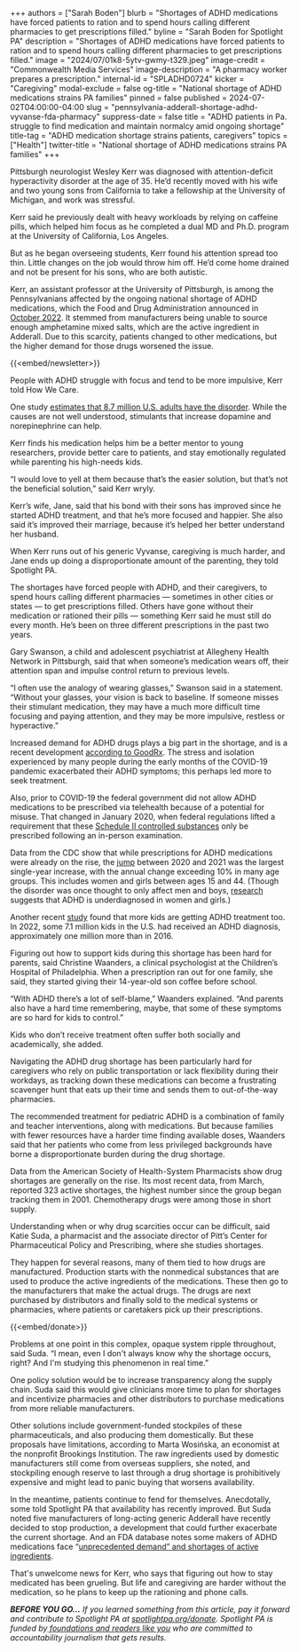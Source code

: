 +++
authors = ["Sarah Boden"]
blurb = "Shortages of ADHD medications have forced patients to ration and to spend hours calling different pharmacies to get prescriptions filled."
byline = "Sarah Boden for Spotlight PA"
description = "Shortages of ADHD medications have forced patients to ration and to spend hours calling different pharmacies to get prescriptions filled."
image = "2024/07/01k8-5ytv-gwmy-t329.jpeg"
image-credit = "Commonwealth Media Services"
image-description = "A pharmacy worker prepares a prescription."
internal-id = "SPLADHD0724"
kicker = "Caregiving"
modal-exclude = false
og-title = "National shortage of ADHD medications strains PA families"
pinned = false
published = 2024-07-02T04:00:00-04:00
slug = "pennsylvania-adderall-shortage-adhd-vyvanse-fda-pharmacy"
suppress-date = false
title = "ADHD patients in Pa. struggle to find medication and maintain normalcy amid ongoing shortage"
title-tag = "ADHD medication shortage strains patients, caregivers"
topics = ["Health"]
twitter-title = "National shortage of ADHD medications strains PA families"
+++

Pittsburgh neurologist Wesley Kerr was diagnosed with attention-deficit hyperactivity disorder at the age of 35. He’d recently moved with his wife and two young sons from California to take a fellowship at the University of Michigan, and work was stressful.

Kerr said he previously dealt with heavy workloads by relying on caffeine pills, which helped him focus as he completed a dual MD and Ph.D. program at the University of California, Los Angeles.

But as he began overseeing students, Kerr found his attention spread too thin. Little changes on the job would throw him off. He’d come home drained and not be present for his sons, who are both autistic.

Kerr, an assistant professor at the University of Pittsburgh, is among the Pennsylvanians affected by the ongoing national shortage of ADHD medications, which the Food and Drug Administration announced in <a href="https://www.fda.gov/drugs/drug-safety-and-availability/fda-announces-shortage-adderall">October 2022</a>. It stemmed from manufacturers being unable to source enough amphetamine mixed salts, which are the active ingredient in Adderall. Due to this scarcity, patients changed to other medications, but the higher demand for those drugs worsened the issue.

{{<embed/newsletter>}}

People with ADHD struggle with focus and tend to be more impulsive, Kerr told How We Care.

One study <a href="https://www.jmcp.org/doi/full/10.18553/jmcp.2021.21290">estimates that 8.7 million U.S. adults have the disorder</a>. While the causes are not well understood, stimulants that increase dopamine and norepinephrine can help.

Kerr finds his medication helps him be a better mentor to young researchers, provide better care to patients, and stay emotionally regulated while parenting his high-needs kids.

“I would love to yell at them because that’s the easier solution, but that’s not the beneficial solution,” said Kerr wryly.

Kerr’s wife, Jane, said that his bond with their sons has improved since he started ADHD treatment, and that he’s more focused and happier. She also said it’s improved their marriage, because it’s helped her better understand her husband.

When Kerr runs out of his generic Vyvanse, caregiving is much harder, and Jane ends up doing a disproportionate amount of the parenting, they told Spotlight PA.

The shortages have forced people with ADHD, and their caregivers, to spend hours calling different pharmacies — sometimes in other cities or states — to get prescriptions filled. Others have gone without their medication or rationed their pills — something Kerr said he must still do every month. He’s been on three different prescriptions in the past two years.

Gary Swanson, a child and adolescent psychiatrist at Allegheny Health Network in Pittsburgh, said that when someone’s medication wears off, their attention span and impulse control return to previous levels.

“I often use the analogy of wearing glasses,” Swanson said in a statement. “Without your glasses, your vision is back to baseline. If someone misses their stimulant medication, they may have a much more difficult time focusing and paying attention, and they may be more impulsive, restless or hyperactive.”

Increased demand for ADHD drugs plays a big part in the shortage, and is a recent development <a href="https://www.goodrx.com/healthcare-access/research/adderall-shortage-new-generics-lead-to-changes-in-types-of-adhd-medications-used">according to GoodRx</a>. The stress and isolation experienced by many people during the early months of the COVID-19 pandemic exacerbated their ADHD symptoms; this perhaps led more to seek treatment.

Also, prior to COVID-19 the federal government did not allow ADHD medications to be prescribed via telehealth because of a potential for misuse. That changed in January 2020, when federal regulations lifted a requirement that these <a href="https://www.fda.gov/drugs/information-drug-class/prescription-stimulant-medications#:~:text=Prescription%20stimulants%20are%20classified%20as,addiction%2C%20overdose%2C%20and%20diversion.">Schedule II controlled substances</a> only be prescribed following an in-person examination.

Data from the CDC show that while prescriptions for ADHD medications were already on the rise, the <a href="https://www.cdc.gov/mmwr/volumes/72/wr/mm7213a1.htm?s_cid=mm7213a1_w">jump</a> between 2020 and 2021 was the largest single-year increase, with the annual change exceeding 10% in many age groups. This includes women and girls between ages 15 and 44. (Though the disorder was once thought to only affect men and boys, <a href="https://www.ncbi.nlm.nih.gov/pmc/articles/PMC10173330/">research</a> suggests that ADHD is underdiagnosed in women and girls.)

Another recent <a href="https://www.tandfonline.com/doi/full/10.1080/15374416.2024.2335625">study</a> found that more kids are getting ADHD treatment too. In 2022, some 7.1 million kids in the U.S. had received an ADHD diagnosis, approximately one million more than in 2016.

Figuring out how to support kids during this shortage has been hard for parents, said Christine Waanders, a clinical psychologist at the Children’s Hospital of Philadelphia. When a prescription ran out for one family, she said, they started giving their 14-year-old son coffee before school.

“With ADHD there’s a lot of self-blame,” Waanders explained. “And parents also have a hard time remembering, maybe, that some of these symptoms are so hard for kids to control.”

Kids who don’t receive treatment often suffer both socially and academically, she added.

Navigating the ADHD drug shortage has been particularly hard for caregivers who rely on public transportation or lack flexibility during their workdays, as tracking down these medications can become a frustrating scavenger hunt that eats up their time and sends them to out-of-the-way pharmacies.

The recommended treatment for pediatric ADHD is a combination of family and teacher interventions, along with medications. But because families with fewer resources have a harder time finding available doses, Waanders said that her patients who come from less privileged backgrounds have borne a disproportionate burden during the drug shortage.

Data from the American Society of Health-System Pharmacists show drug shortages are generally on the rise. Its most recent data, from March, reported 323 active shortages, the highest number since the group began tracking them in 2001. Chemotherapy drugs were among those in short supply.

Understanding when or why drug scarcities occur can be difficult, said Katie Suda, a pharmacist and the associate director of Pitt’s Center for Pharmaceutical Policy and Prescribing, where she studies shortages.

They happen for several reasons, many of them tied to how drugs are manufactured. Production starts with the nonmedical substances that are used to produce the active ingredients of the medications. These then go to the manufacturers that make the actual drugs. The drugs are next purchased by distributors and finally sold to the medical systems or pharmacies, where patients or caretakers pick up their prescriptions.

{{<embed/donate>}}

Problems at one point in this complex, opaque system ripple throughout, said Suda. “I mean, even I don&#39;t always know why the shortage occurs, right? And I&#39;m studying this phenomenon in real time.”

One policy solution would be to increase transparency along the supply chain. Suda said this would give clinicians more time to plan for shortages and incentivize pharmacies and other distributors to purchase medications from more reliable manufacturers.

Other solutions include government-funded stockpiles of these pharmaceuticals, and also producing them domestically. But these proposals have limitations, according to Marta Wosińska, an economist at the nonprofit Brookings Institution. The raw ingredients used by domestic manufacturers still come from overseas suppliers, she noted, and stockpiling enough reserve to last through a drug shortage is prohibitively expensive and might lead to panic buying that worsens availability.

In the meantime, patients continue to fend for themselves. Anecdotally, some told Spotlight PA that availability has recently improved. But Suda noted five manufacturers of long-acting generic Adderall have recently decided to stop production, a development that could further exacerbate the current shortage. And an FDA database notes some makers of ADHD medications face “<a href="https://www.accessdata.fda.gov/scripts/drugshortages/dsp_ActiveIngredientDetails.cfm?AI=Amphetamine%20Aspartate%20Monohydrate,%20Amphetamine%20Sulfate,%20Dextroamphetamine%20Saccharate,%20Dextroamphetamine%20Sulfate%20Tablet&amp;st=c">unprecedented demand” and shortages of active ingredients</a>.

That&#39;s unwelcome news for Kerr, who says that figuring out how to stay medicated has been grueling. But life and caregiving are harder without the medication, so he plans to keep up the rationing and phone calls.

<strong><em>BEFORE YOU GO…</em></strong><em> If you learned something from this article, pay it forward and contribute to Spotlight PA at </em><a href="http://spotlightpa.org/donate"><em>spotlightpa.org/donate</em></a><em>. Spotlight PA is funded by</em><a href="https://www.spotlightpa.org/support"><em> foundations and readers like you</em></a><em> who are committed to accountability journalism that gets results.</em>

